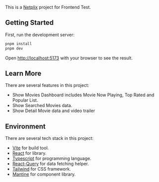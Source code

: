 This is a [Netplix](https://netplix-xsix-project.vercel.app/) project for Frontend Test.

## Getting Started

First, run the development server:

```bash
pnpm install
pnpm dev
```

Open [http://localhost:5173](http://localhost:5173) with your browser to see the result.

## Learn More

There are several features in this project:

- Show Movies Dashboard includes Movie Now Playing, Top Rated and Popular List.
- Show Searched Movies data.
- Show Detail Movie data and video trailer

## Environment

There are several tech stack in this project:

- [Vite](https://vitejs.dev/) for build tool.
- [React](https://react.dev/) for library.
- [Typescript](https://www.typescriptlang.org/) for programming language.
- [React-Query](https://tanstack.com/query/latest/) for data fetching helper.
- [Tailwind](https://tailwindcss.com/) for CSS framework.
- [Mantine](https://mantine.dev/) for component library.
